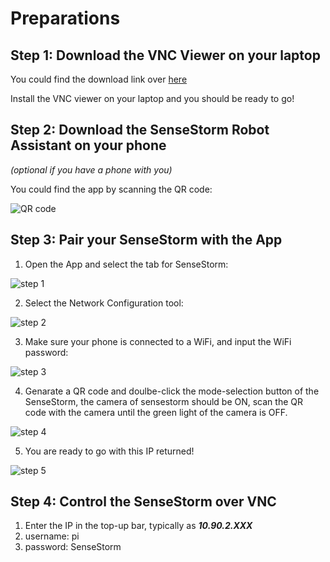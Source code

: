 
# Preparations

## Step 1: Download the VNC Viewer on your laptop
You could find the download link over [here](https://www.realvnc.com/en/connect/download/viewer/windows/)

Install the VNC viewer on your laptop and you should be ready to go!

## Step 2: Download the SenseStorm Robot Assistant on your phone 
_(optional if you have a phone with you)_

You could find the app by scanning the QR code:

![QR code](../../main/IFTTT/support/vnc.PNG)

## Step 3: Pair your SenseStorm with the App
1. Open the App and select the tab for SenseStorm:

![step 1](../../main/IFTTT/support/app1.PNG)

2. Select the Network Configuration tool:

![step 2](../../main/IFTTT/support/app2.PNG)

3. Make sure your phone is connected to a WiFi, and input the WiFi password:

![step 3](../../main/IFTTT/support/app3.PNG)

4. Genarate a QR code and doulbe-click the mode-selection button of the SenseStorm, the camera of sensestorm should be ON, scan the QR code with the camera until the green light of the camera is OFF.

![step 4](../../main/IFTTT/support/app4.PNG)

5. You are ready to go with this IP returned!

![step 5](../../main/IFTTT/support/app5.PNG)

## Step 4: Control the SenseStorm over VNC
1. Enter the IP in the top-up bar, typically as ***10.90.2.XXX***
2. username: pi
3. password: SenseStorm
